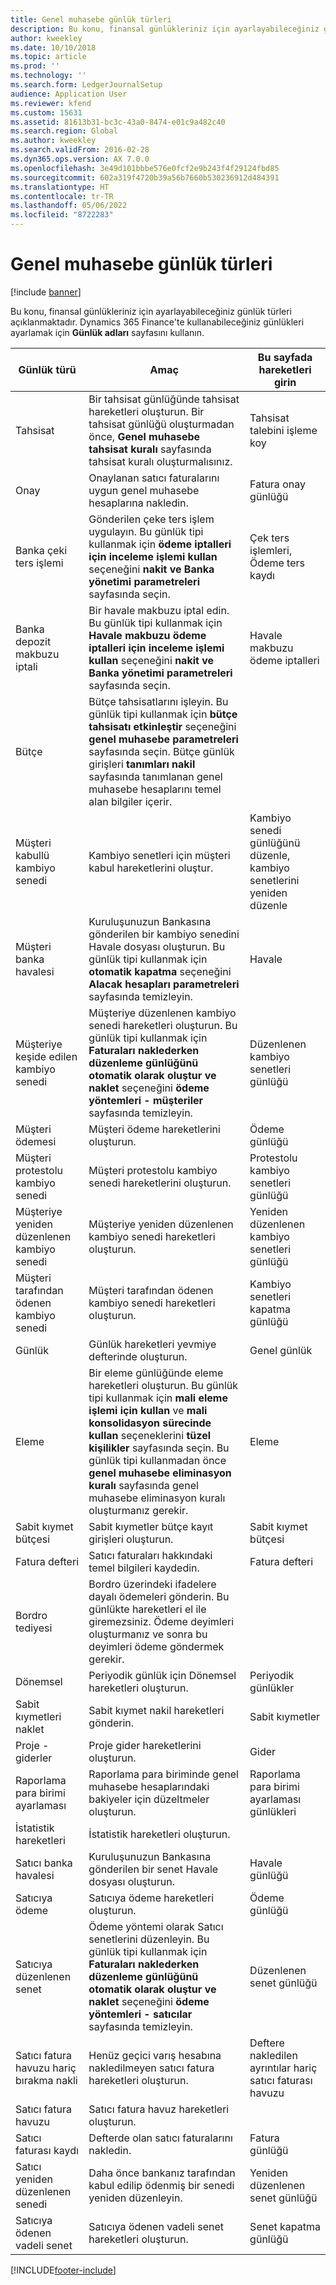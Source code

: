 ```yaml
---
title: Genel muhasebe günlük türleri
description: Bu konu, finansal günlükleriniz için ayarlayabileceğiniz günlük türleri açıklanmaktadır.
author: kweekley
ms.date: 10/10/2018
ms.topic: article
ms.prod: ''
ms.technology: ''
ms.search.form: LedgerJournalSetup
audience: Application User
ms.reviewer: kfend
ms.custom: 15631
ms.assetid: 81613b31-bc3c-43a0-8474-e01c9a482c40
ms.search.region: Global
ms.author: kweekley
ms.search.validFrom: 2016-02-28
ms.dyn365.ops.version: AX 7.0.0
ms.openlocfilehash: 3e49d101bbbe576e0fcf2e9b243f4f29124fbd85
ms.sourcegitcommit: 602a319f4720b39a56b7660b530236912d484391
ms.translationtype: HT
ms.contentlocale: tr-TR
ms.lasthandoff: 05/06/2022
ms.locfileid: "8722283"
---
```

# <a name="ledger-journal-types"></a>Genel muhasebe günlük türleri

[!include [banner](../includes/banner.md)]

Bu konu, finansal günlükleriniz için ayarlayabileceğiniz günlük türleri açıklanmaktadır. Dynamics 365 Finance'te kullanabileceğiniz günlükleri ayarlamak için **Günlük adları** sayfasını kullanın.

| Günlük türü                      | Amaç                       | Bu sayfada hareketleri girin                                |
|-----------------------------------|-------------------------------|----------------------------------------------------------------|
| Tahsisat                        | Bir tahsisat günlüğünde tahsisat hareketleri oluşturun. Bir tahsisat günlüğü oluşturmadan önce, **Genel muhasebe tahsisat kuralı** sayfasında tahsisat kuralı oluşturmalısınız.      | Tahsisat talebini işleme koy             |
| Onay                          | Onaylanan satıcı faturalarını uygun genel muhasebe hesaplarına nakledin.  | Fatura onay günlüğü                                       |
| Banka çeki ters işlemi               | Gönderilen çeke ters işlem uygulayın. Bu günlük tipi kullanmak için **ödeme iptalleri için inceleme işlemi kullan** seçeneğini **nakit ve Banka yönetimi parametreleri** sayfasında seçin.   | Çek ters işlemleri, Ödeme ters kaydı                   |
| Banka depozit makbuzu iptali    | Bir havale makbuzu iptal edin. Bu günlük tipi kullanmak için **Havale makbuzu ödeme iptalleri için inceleme işlemi kullan** seçeneğini **nakit ve Banka yönetimi parametreleri** sayfasında seçin.   | Havale makbuzu ödeme iptalleri            |
| Bütçe                            | Bütçe tahsisatlarını işleyin. Bu günlük tipi kullanmak için **bütçe tahsisatı etkinleştir** seçeneğini **genel muhasebe parametreleri** sayfasında seçin. Bütçe günlük girişleri **tanımları nakil** sayfasında tanımlanan genel muhasebe hesaplarını temel alan bilgiler içerir.                                                        |                                                                |
| Müşteri kabullü kambiyo senedi  | Kambiyo senetleri için müşteri kabul hareketlerini oluştur.             | Kambiyo senedi günlüğünü düzenle, kambiyo senetlerini yeniden düzenle |
| Müşteri banka havalesi          | Kuruluşunuzun Bankasına gönderilen bir kambiyo senedini Havale dosyası oluşturun. Bu günlük tipi kullanmak için **otomatik kapatma** seçeneğini **Alacak** **hesapları parametreleri** sayfasında temizleyin.            | Havale                                                     |
| Müşteriye keşide edilen kambiyo senedi    | Müşteriye düzenlenen kambiyo senedi hareketleri oluşturun. Bu günlük tipi kullanmak için **Faturaları naklederken düzenleme günlüğünü otomatik olarak oluştur ve naklet** seçeneğini **ödeme yöntemleri - müşteriler** sayfasında temizleyin.   | Düzenlenen kambiyo senetleri günlüğü                                  |
| Müşteri ödemesi                  | Müşteri ödeme hareketlerini oluşturun.                             | Ödeme günlüğü             |
| Müşteri protestolu kambiyo senedi | Müşteri protestolu kambiyo senedi hareketlerini oluşturun.                    | Protestolu kambiyo senetleri günlüğü                               |
| Müşteriye yeniden düzenlenen kambiyo senedi  | Müşteriye yeniden düzenlenen kambiyo senedi hareketleri oluşturun.                     | Yeniden düzenlenen kambiyo senetleri günlüğü                                |
| Müşteri tarafından ödenen kambiyo senedi  | Müşteri tarafından ödenen kambiyo senedi hareketleri oluşturun.                       | Kambiyo senetleri kapatma günlüğü                                |
| Günlük                             | Günlük hareketleri yevmiye defterinde oluşturun.                          | Genel günlük                                                |
| Eleme                       | Bir eleme günlüğünde eleme hareketleri oluşturun. Bu günlük tipi kullanmak için **mali eleme işlemi için kullan** ve **mali konsolidasyon sürecinde kullan** seçeneklerini **tüzel kişilikler** sayfasında seçin. Bu günlük tipi kullanmadan önce **genel muhasebe eliminasyon kuralı** sayfasında genel muhasebe eliminasyon kuralı oluşturmanız gerekir. | Eleme                                                    |
| Sabit kıymet bütçesi                | Sabit kıymetler bütçe kayıt girişleri oluşturun.                                                                                                                                                                                                                                                                                                                 | Sabit kıymet bütçesi                                             |
| Fatura defteri                  | Satıcı faturaları hakkındaki temel bilgileri kaydedin.                                                                                                                                                                                                                                                                                                           | Fatura defteri                                               |
| Bordro tediyesi              | Bordro üzerindeki ifadelere dayalı ödemeleri gönderin. Bu günlükte hareketleri el ile giremezsiniz. Ödeme deyimleri oluşturmanız ve sonra bu deyimleri ödeme göndermek gerekir.                                                                                                                                                              |                                                                |
| Dönemsel                          | Periyodik günlük için Dönemsel hareketleri oluşturun.                                                                                                                                                                                                                                                                                                      | Periyodik günlükler                                              |
| Sabit kıymetleri naklet                 | Sabit kıymet nakil hareketleri gönderin.                                                                                                                                                                                                                                                                                                                              | Sabit kıymetler                                                   |
| Proje - giderler                | Proje gider hareketlerini oluşturun.                                                                                                                                                                                                                                                                                                                        | Gider                                                        |
| Raporlama para birimi ayarlaması     | Raporlama para biriminde genel muhasebe hesaplarındaki bakiyeler için düzeltmeler oluşturun.               | Raporlama para birimi ayarlaması günlükleri                         |
| İstatistik hareketleri            | İstatistik hareketleri oluşturun.                                                                                                                                                                                                                                                                                                                            |                                                                |
| Satıcı banka havalesi            | Kuruluşunuzun Bankasına gönderilen bir senet Havale dosyası oluşturun.                                                                                                                                                                                                                                                                      | Havale günlüğü                                             |
| Satıcıya ödeme               | Satıcıya ödeme hareketleri oluşturun.                                                                                                                                                                                                                                                                                                                    | Ödeme günlüğü                                                |
| Satıcıya düzenlenen senet       | Ödeme yöntemi olarak Satıcı senetlerini düzenleyin. Bu günlük tipi kullanmak için **Faturaları naklederken düzenleme günlüğünü otomatik olarak oluştur ve naklet** seçeneğini **ödeme yöntemleri - satıcılar** sayfasında temizleyin.                                                                                                                                          | Düzenlenen senet günlüğü                                   |
| Satıcı fatura havuzu hariç bırakma nakli | Henüz geçici varış hesabına nakledilmeyen satıcı fatura hareketleri oluşturun.                                                                                                                                                                                                                                                             | Deftere nakledilen ayrıntılar hariç satıcı faturası havuzu                  |
| Satıcı fatura havuzu               | Satıcı fatura havuz hareketleri oluşturun.                                                                                                                                                                                                                                                                                                                    |                                                                |
| Satıcı faturası kaydı          | Defterde olan satıcı faturalarını nakledin.                                                                                                                                                                                                                                                                                                                 | Fatura günlüğü                                                |
| Satıcı yeniden düzenlenen senedi     | Daha önce bankanız tarafından kabul edilip ödenmiş bir senedi yeniden düzenleyin.                                                                                                                                                                                                                                                                      | Yeniden düzenlenen senet günlüğü                                 |
| Satıcıya ödenen vadeli senet     | Satıcıya ödenen vadeli senet hareketleri oluşturun.                                                                                                                                                                                                                                                                                                          | Senet kapatma günlüğü                                 |







[!INCLUDE[footer-include](../../includes/footer-banner.md)]
